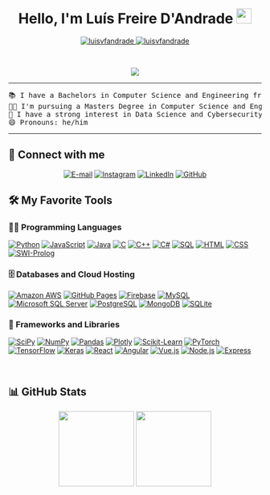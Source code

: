 <h1 align="center">
Hello, I'm Luís Freire D'Andrade
	<a href="https://github.com/luisvfandrade" target="_self">
		<img src="https://media.giphy.com/media/hvRJCLFzcasrR4ia7z/giphy.gif" width="30">
	</a>
</h1>
<p align="center">
	<a href="https://github.com/luisvfandrade">
		<img src="https://komarev.com/ghpvc/?username=luisvfandrade&label=Profile%20views&color=0e75b6&style=flat" alt="luisvfandrade" />
	</a>
	<a href="https://github.com/luisvfandrade">
		<img src="https://img.shields.io/github/followers/luisvfandrade?label=Followers" alt="luisvfandrade" />
	</a>
</p>
<br/>
<p align="center">
	<a href="https://github.com/luisvfandrade">
		<img src="https://readme-typing-svg.herokuapp.com?lines=Computer+Science+Student;Always%20learning%20new%20things&center=true&width=380&height=45">
	</a>
</p>

<hr>

<pre>
📚 I have a Bachelors in Computer Science and Engineering from Instituto Superior Técnico - University of Lisbon
👨‍🎓 I'm pursuing a Masters Degree in Computer Science and Engineering at Instituto Superior Técnico - University of Lisbon
📝 I have a strong interest in Data Science and Cybersecurity 
😄 Pronouns: he/him
</pre>
<hr>

## 🤝 Connect with me
<p align="center">
	<a href="mailto:luis.vilhena@tecnico.ulisboa.pt"><img img src="https://img.shields.io/badge/e--mail-%23005FF9.svg?style=plastic&logo=maildotru&logoColor=white" alt="E-mail"/></a>
 <a href="https://www.instagram.com/luisfandrade/"><img img src="https://img.shields.io/badge/instagram-%23E4405F.svg?style=plastic&logo=instagram&logoColor=white" alt="Instagram"/></a>
	<a href="https://www.linkedin.com/"><img src="https://img.shields.io/badge/linkedin-%230A66C2.svg?style=plastic&logo=linkedin&logoColor=white" alt="LinkedIn"/></a>
	<a href="https://github.com/luisvfandrade"><img src="https://img.shields.io/badge/github-%23181717.svg?style=plastic&logo=github&logoColor=white" alt="GitHub"/></a>
</p>

## 🛠️ My Favorite Tools

### 👨‍💻 Programming Languages

<p>
    <a href="https://github.com/luisvfandrade"><img alt="Python" src="https://img.shields.io/badge/Python%20-%2314354C.svg?logo=python&logoColor=white"></a>
    <a href="https://github.com/luisvfandrade"><img alt="JavaScript" src="https://img.shields.io/badge/JavaScript%20-%23F7DF1E.svg?logo=javascript&logoColor=black"></a>
    <a href="https://github.com/luisvfandrade"><img alt="Java" src="https://img.shields.io/badge/Java%20-%23F80000.svg?logo=oracle&logoColor=white"></a>
    <a href="https://github.com/luisvfandrade"><img alt="C" src="https://img.shields.io/badge/C%20-%23A8B9CC.svg?logo=c&logoColor=white"></a>
    <a href="https://github.com/luisvfandrade"><img alt="C++" src="https://img.shields.io/badge/C++%20-%2300599C.svg?logo=cplusplus&logoColor=white"></a>
    <a href="https://github.com/luisvfandrade"><img alt="C#" src="https://img.shields.io/badge/C%23%20-%23512BD4.svg?logo=csharp&logoColor=white"></a>
    <a href="https://github.com/luisvfandrade"><img alt="SQL" src="https://img.shields.io/badge/SQL%20-%23CE7A42.svg?"></a>
    <a href="https://github.com/luisvfandrade"><img alt="HTML" src="https://img.shields.io/badge/HTML%20-%23E34F26.svg?logo=html5&logoColor=white"></a>
    <a href="https://github.com/luisvfandrade"><img alt="CSS" src="https://img.shields.io/badge/CSS%20-%231572B6.svg?logo=css3&logoColor=white"></a>
    <a href="https://github.com/luisvfandrade"><img alt="SWI-Prolog" src="https://img.shields.io/badge/SWI--Prolog%20-%23D83D37.svg?"></a>
</p>

### 🗄️ Databases and Cloud Hosting

<p>
    <a href="https://github.com/luisvfandrade"><img alt="Amazon AWS" src="https://img.shields.io/badge/Amazon%20AWS-%23232F3E.svg?logo=amazonaws&logoColor=white"></a>
    <a href="https://github.com/luisvfandrade"><img alt="GitHub Pages" src="https://img.shields.io/badge/GitHub%20Pages-%23327FC7.svg?logo=github&logoColor=white"></a>
    <a href="https://github.com/luisvfandrade"><img alt="Firebase" src ="https://img.shields.io/badge/Firebase-%23FF6F00.svg?logo=firebase&logoColor=white"></a>
    <a href="https://github.com/luisvfandrade"><img alt="MySQL" src ="https://img.shields.io/badge/MySQL-%234479A1.svg?logo=mysql&logoColor=white"></a>
    <a href="https://github.com/luisvfandrade"><img alt="Microsoft SQL Server" src ="https://img.shields.io/badge/Microsoft%20SQL%20Server-%23CC2927.svg?logo=microsoftsqlserver&logoColor=white"></a>
    <a href="https://github.com/luisvfandrade"><img alt="PostgreSQL" src ="https://img.shields.io/badge/PostgreSQL-%234169E1.svg?logo=postgresql&logoColor=white"></a>
    <a href="https://github.com/luisvfandrade"><img alt="MongoDB" src ="https://img.shields.io/badge/MongoDB-%2347A248.svg?logo=mongodb&logoColor=white"></a>
    <a href="https://github.com/luisvfandrade"><img alt="SQLite" src ="https://img.shields.io/badge/SQLite-%23003B57.svg?logo=sqlite&logoColor=white"></a>
</p>

### 🧰 Frameworks and Libraries

<p>
    <a href="https://github.com/luisvfandrade"><img alt="SciPy" src="https://img.shields.io/badge/SciPy%20-%238CAAE6.svg?logo=scipy&logoColor=white"></a>
    <a href="https://github.com/luisvfandrade"><img alt="NumPy" src="https://img.shields.io/badge/NumPy%20-%23013243.svg?logo=numpy&logoColor=white"></a>
    <a href="https://github.com/luisvfandrade"><img alt="Pandas" src="https://img.shields.io/badge/Pandas%20-%23150458.svg?logo=pandas&logoColor=white"></a>
    <a href="https://github.com/luisvfandrade"><img alt="Plotly" src="https://img.shields.io/badge/Plotly%20-%233F4F75.svg?logo=plotly&logoColor=white"></a>
    <a href="https://github.com/luisvfandrade"><img alt="Scikit-Learn" src="https://img.shields.io/badge/Scikit--Learn%20-%23F7931E.svg?logo=scikitlearn&logoColor=white"></a>
    <a href="https://github.com/luisvfandrade"><img alt="PyTorch" src="https://img.shields.io/badge/PyTorch%20-%23EE4C2C.svg?logo=pytorch&logoColor=white"></a>
    <a href="https://github.com/luisvfandrade"><img alt="TensorFlow" src="https://img.shields.io/badge/TensorFlow%20-%23FF6F00.svg?logo=TensorFlow&logoColor=white"></a>
    <a href="https://github.com/luisvfandrade"><img alt="Keras" src="https://img.shields.io/badge/Keras%20-%23D00000.svg?logo=Keras&logoColor=white"></a>
    <a href="https://github.com/luisvfandrade"><img alt="React" src="https://img.shields.io/badge/React%20-%2361DAFB.svg?logo=react&logoColor=black"></a>
    <a href="https://github.com/luisvfandrade"><img alt="Angular" src="https://img.shields.io/badge/Angular%20-%23D00000.svg?logo=Angular&logoColor=white"></a>
    <a href="https://github.com/luisvfandrade"><img alt="Vue.js" src="https://img.shields.io/badge/Vue.js%20-%234FC08D.svg?logo=vuedotjs&logoColor=white"></a>
    <a href="https://github.com/luisvfandrade"><img alt="Node.js" src="https://img.shields.io/badge/Node.js%20-%23339933.svg?logo=nodedotjs&logoColor=white"></a>
    <a href="https://github.com/luisvfandrade"><img alt="Express" src="https://img.shields.io/badge/Express%20-%23000000.svg?logo=express&logoColor=white"></a>
</p>
</br>

## 📊 GitHub Stats

<p align= "center">
  <img height= "150" src="https://github-readme-stats.vercel.app/api?username=luisvfandrade&theme=react&show_icons=true&include_all_commits=true" />
  <img height= "150" src="https://github-readme-stats.vercel.app/api/top-langs/?username=luisvfandrade&theme=react&layout=compact" />
</p>

<!-- **luisvfandrade/luisvfandrade** is a ✨ _special_ ✨ repository because its `README.md` (this file) appears on your GitHub profile.

Here are some ideas to get you started:

- 🔭 I’m currently working on ...
- 🌱 I’m currently learning ...
- 👯 I’m looking to collaborate on ...
- 🤔 I’m looking for help with ...
- 💬 Ask me about ...
- 📫 How to reach me: ...
- 😄 Pronouns: ...
- ⚡ Fun fact: ...
-->
